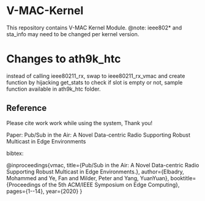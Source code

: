 # V-MAC-Kernel
This repository contains V-MAC Kernel Module. @note: ieee802* and sta_info may need to be changed per kernel version.

# Changes to ath9k_htc

instead of calling ieee80211_rx, swap to ieee80211_rx_vmac and create function by hijacking get_stats to check if slot is empty or not, sample function available in ath9k_htc folder.

## Reference

Please cite work work while using the system, Thank you!

Paper: Pub/Sub in the Air: A Novel Data-centric Radio Supporting Robust Multicast in Edge Environments

bibtex:

@inproceedings{vmac,
  title={Pub/Sub in the Air: A Novel Data-centric Radio Supporting Robust Multicast in Edge Environments.},
  author={Elbadry, Mohammed and Ye, Fan and Milder, Peter and Yang, YuanYuan},
  booktitle={Proceedings of the 5th ACM/IEEE Symposium on Edge Computing},
  pages={1--14},
  year={2020}
}
